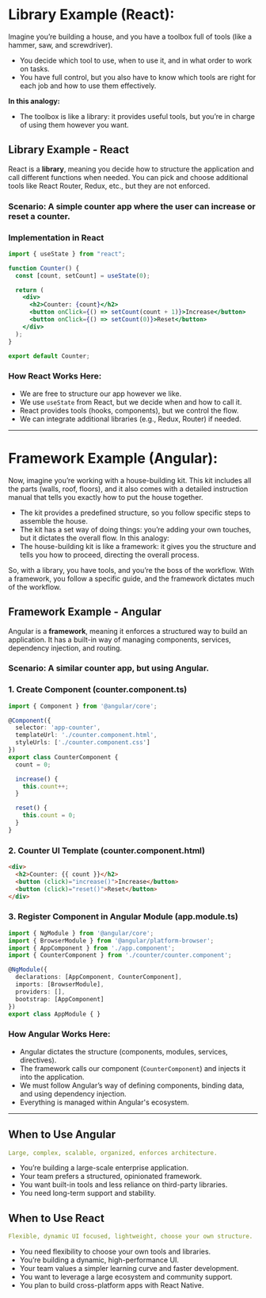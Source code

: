 # Library Example (React):

Imagine you’re building a house, and you have a toolbox full of tools (like a hammer, saw, and screwdriver).
- You decide which tool to use, when to use it, and in what order to work on tasks.
- You have full control, but you also have to know which tools are right for each job and how to use them effectively.

**In this analogy:**
- The toolbox is like a library: it provides useful tools, but you’re in charge of using them however you want.

## **Library Example - React**
React is a **library**, meaning you decide how to structure the application and call different functions when needed. You can pick and choose additional tools like React Router, Redux, etc., but they are not enforced.

### **Scenario:** A simple counter app where the user can increase or reset a counter.

### **Implementation in React**
```jsx
import { useState } from "react";

function Counter() {
  const [count, setCount] = useState(0);

  return (
    <div>
      <h2>Counter: {count}</h2>
      <button onClick={() => setCount(count + 1)}>Increase</button>
      <button onClick={() => setCount(0)}>Reset</button>
    </div>
  );
}

export default Counter;
```

### **How React Works Here:**
- We are free to structure our app however we like.
- We use `useState` from React, but we decide when and how to call it.
- React provides tools (hooks, components), but we control the flow.
- We can integrate additional libraries (e.g., Redux, Router) if needed.

------

# Framework Example (Angular):

Now, imagine you’re working with a house-building kit. This kit includes all the parts (walls, roof, floors), and it also comes with a detailed instruction manual that tells you exactly how to put the house together.
- The kit provides a predefined structure, so you follow specific steps to assemble the house.
- The kit has a set way of doing things: you’re adding your own touches, but it dictates the overall flow.
In this analogy:
- The house-building kit is like a framework: it gives you the structure and tells you how to proceed, directing the overall process.

So, with a library, you have tools, and you’re the boss of the workflow. With a framework, you follow a specific guide, and the framework dictates much of the workflow.

## **Framework Example - Angular**
Angular is a **framework**, meaning it enforces a structured way to build an application. It has a built-in way of managing components, services, dependency injection, and routing.

### **Scenario:** A similar counter app, but using Angular.

### **1. Create Component (counter.component.ts)**
```typescript
import { Component } from '@angular/core';

@Component({
  selector: 'app-counter',
  templateUrl: './counter.component.html',
  styleUrls: ['./counter.component.css']
})
export class CounterComponent {
  count = 0;

  increase() {
    this.count++;
  }

  reset() {
    this.count = 0;
  }
}
```

### **2. Counter UI Template (counter.component.html)**
```html
<div>
  <h2>Counter: {{ count }}</h2>
  <button (click)="increase()">Increase</button>
  <button (click)="reset()">Reset</button>
</div>
```

### **3. Register Component in Angular Module (app.module.ts)**
```typescript
import { NgModule } from '@angular/core';
import { BrowserModule } from '@angular/platform-browser';
import { AppComponent } from './app.component';
import { CounterComponent } from './counter/counter.component';

@NgModule({
  declarations: [AppComponent, CounterComponent],
  imports: [BrowserModule],
  providers: [],
  bootstrap: [AppComponent]
})
export class AppModule { }
```

### **How Angular Works Here:**
- Angular dictates the structure (components, modules, services, directives).
- The framework calls our component (`CounterComponent`) and injects it into the application.
- We must follow Angular’s way of defining components, binding data, and using dependency injection.
- Everything is managed within Angular's ecosystem.

----

## When to Use Angular

````yaml
Large, complex, scalable, organized, enforces architecture.
`````

- You’re building a large-scale enterprise application.
- Your team prefers a structured, opinionated framework.
- You want built-in tools and less reliance on third-party libraries.
- You need long-term support and stability.

## When to Use React

```yaml
Flexible, dynamic UI focused, lightweight, choose your own structure.
````

- You need flexibility to choose your own tools and libraries.
- You’re building a dynamic, high-performance UI.
- Your team values a simpler learning curve and faster development.
- You want to leverage a large ecosystem and community support.
- You plan to build cross-platform apps with React Native.

